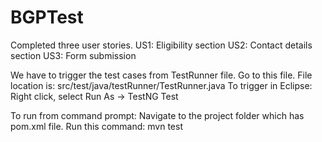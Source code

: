 # BGPTest

Completed three user stories.
US1: Eligibility section
US2: Contact details section
US3: Form submission

We have to trigger the test cases from TestRunner file. Go to this file. 
File location is: src/test/java/testRunner/TestRunner.java
To trigger in Eclipse:
Right click, select Run As -> TestNG Test

To run from command prompt:
Navigate to the project folder which has pom.xml file.
Run this command: mvn test

